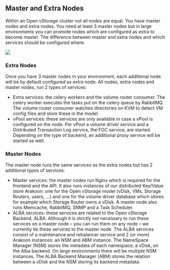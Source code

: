 ## Master and Extra Nodes
Within an Open vStorage cluster not all nodes are equal. You have master nodes and extra nodes. You need at least 3 master nodes but in large environments you can promote nodes which are configured as extra to become master. The difference between master and extra nodes and which services should be configured where.

![](/Images/Open-vStorge-Services.png)

### <a name="extra"></a>Extra Nodes
Once you have 3 master nodes in your environment, each additional node will be by default configured as extra node. All nodes, extra nodes and master nodes, run 2 types of services:

* Extra services: the celery workers and the volume router consumer. The celery worker executes the tasks put on the celery queue by RabbitMQ. The volume router consumer watches directories on KVM to detect VM config files and store these in the model.
* vPool services: these services are only available in case a vPool is configured on the node. Per vPool a volume driver service and a Distributed Transaction Log service, the FOC service, are started. Depending on the type of backend, an additional proxy service will be started as well.

### <a name="master"></a>Master Nodes
The master node runs the same services as the extra nodes but has 2 additional types of services:

* Master services: the master nodes run Nginx which is required for the frontend and the API. It also runs instances of our distributed Key/Value store Arakoon: one for the Open vStorage model (vDisk, VMs, Storage Routers, users, …) and one for the volume driver database which stores for example which Storage Router owns a vDisk. A master node also runs Memcache, RabbitMQ, SNMP and a Task Scheduler.
* ALBA services: these services are related to the Open vStorage Backend, ALBA. Although it is strictly not necessary to run these services on a master node – you can run them on any node – we currently tie these services to the master node. The ALBA services consist of a maintenance and rebalancer service and 2 (or more) Arakoon instances: an NSM and ABM instance. The NameSpace Manager (NSM) stores the metadata of each namespace, a vDisk, on the Alba backend. On large environments there will be multiple NSM instances. The ALBA Backend Manager (ABM) stores the relation between a vDisk and the NSM storing its backend metadata.
